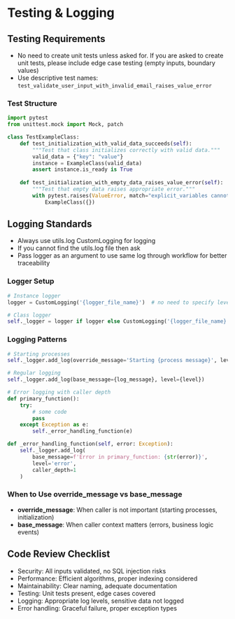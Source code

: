 # Testing & Logging

## Testing Requirements
- No need to create unit tests unless asked for. If you are asked to create unit tests, please include edge case testing (empty inputs, boundary values)
- Use descriptive test names: `test_validate_user_input_with_invalid_email_raises_value_error`

### Test Structure
```python
import pytest
from unittest.mock import Mock, patch

class TestExampleClass:
    def test_initialization_with_valid_data_succeeds(self):
        """Test that class initializes correctly with valid data."""
        valid_data = {"key": "value"}
        instance = ExampleClass(valid_data)
        assert instance.is_ready is True
    
    def test_initialization_with_empty_data_raises_value_error(self):
        """Test that empty data raises appropriate error."""
        with pytest.raises(ValueError, match="explicit_variables cannot be empty"):
            ExampleClass({})
```

## Logging Standards
- Always use utils.log CustomLogging for logging
- If you cannot find the utils.log file then ask
- Pass logger as an argument to use same log through workflow for better traceability

### Logger Setup
```python
# Instance logger
logger = CustomLogging('{logger_file_name}')  # no need to specify level when initializing

# Class logger
self._logger = logger if logger else CustomLogging('{logger_file_name}')
```

### Logging Patterns
```python
# Starting processes
self._logger.add_log(override_message='Starting {process message}', level='debug_verbose')

# Regular logging
self._logger.add_log(base_message={log_message}, level={level})

# Error logging with caller depth
def primary_function():
    try:
        # some code
        pass
    except Exception as e:
        self._error_handling_function(e)

def _error_handling_function(self, error: Exception):
    self._logger.add_log(
        base_message=f'Error in primary_function: {str(error)}', 
        level='error', 
        caller_depth=1
    )
```

### When to Use override_message vs base_message
- **override_message**: When caller is not important (starting processes, initialization)
- **base_message**: When caller context matters (errors, business logic events)

## Code Review Checklist
- Security: All inputs validated, no SQL injection risks
- Performance: Efficient algorithms, proper indexing considered
- Maintainability: Clear naming, adequate documentation
- Testing: Unit tests present, edge cases covered
- Logging: Appropriate log levels, sensitive data not logged
- Error handling: Graceful failure, proper exception types